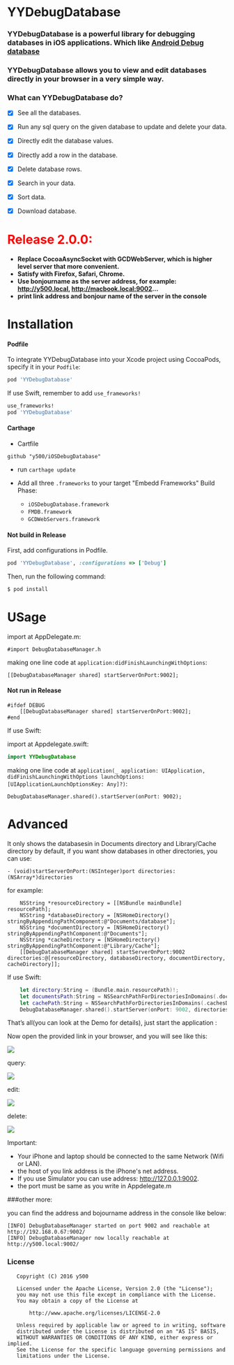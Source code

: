 # YYDebugDatabase

### YYDebugDatabase is a powerful library for debugging databases in iOS applications. Which like [Android Debug database](https://github.com/amitshekhariitbhu/Android-Debug-Database)

### YYDebugDatabase allows you to view and edit databases directly in your browser in a very simple way.

### What can YYDebugDatabase do?
- [x] See all the databases.
- [x] Run any sql query on the given database to update and delete your data.
- [x] Directly edit the database values.
- [x] Directly add a row in the database.
- [x] Delete database rows.
- [x] Search in your data.
- [x] Sort data.
- [x] Download database.


# <span style="color:red">Release 2.0.0:</span>
* **Replace CocoaAsyncSocket with GCDWebServer, which is higher level server that more convenient.**
* **Satisfy with Firefox, Safari, Chrome.**
* **Use bonjourname as the server address, for example: http://y500.local, http://macbook.local:9002...**
* **print link address and bonjour name of the server in the console**


# Installation

#### Podfile

To integrate YYDebugDatabase into your Xcode project using CocoaPods, specify it in your `Podfile`:

```ruby
pod 'YYDebugDatabase'
```

If use Swift, remember to add `use_frameworks!`

```ruby
use_frameworks!
pod 'YYDebugDatabase'
```

#### Carthage

- Cartfile

```
github "y500/iOSDebugDatabase"
```

- run `carthage update`

- Add all three `.frameworks` to your target "Embedd Frameworks" Build Phase:
 	- `iOSDebugDatabase.framework`
	- `FMDB.framework`
	- `GCDWebServers.framework`


#### Not build in Release

First, add configurations in Podfile.

```ruby
pod 'YYDebugDatabase', :configurations => ['Debug']
```


Then, run the following command:

```bash
$ pod install
```

# USage

import at AppDelegate.m:

```objc
#import DebugDatabaseManager.h
```

making one line code at `application:didFinishLaunchingWithOptions`:

```objc
[[DebugDatabaseManager shared] startServerOnPort:9002];
```
#### Not run in Release

```objc
#ifdef DEBUG
	[[DebugDatabaseManager shared] startServerOnPort:9002];
#end
```

If use Swift:

import at Appdelegate.swift:

```swift
import YYDebugDatabase
```
making one line code at `application(_ application: UIApplication, didFinishLaunchingWithOptions launchOptions: [UIApplicationLaunchOptionsKey: Any]?)`:

```Swift:
DebugDatabaseManager.shared().startServer(onPort: 9002);
```

# Advanced

It only shows the databasesin in Documents directory and Library/Cache directory by default, if you want show databases in other directories, you can use:

```objc
- (void)startServerOnPort:(NSInteger)port directories:(NSArray*)directories
```
for example:

```objc
    NSString *resourceDirectory = [[NSBundle mainBundle] resourcePath];
    NSString *databaseDirectory = [NSHomeDirectory() stringByAppendingPathComponent:@"Documents/database"];
    NSString *documentDirectory = [NSHomeDirectory() stringByAppendingPathComponent:@"Documents"];
    NSString *cacheDirectory = [NSHomeDirectory() stringByAppendingPathComponent:@"Library/Cache"];
    [[DebugDatabaseManager shared] startServerOnPort:9002 directories:@[resourceDirectory, databaseDirectory, documentDirectory, cacheDirectory]];
```
If use Swift:

```swift
    let directory:String = (Bundle.main.resourcePath)!;
    let documentsPath:String = NSSearchPathForDirectoriesInDomains(.documentDirectory, .userDomainMask, true)[0]
    let cachePath:String = NSSearchPathForDirectoriesInDomains(.cachesDirectory, .userDomainMask, true)[0]
    DebugDatabaseManager.shared().startServer(onPort: 9002, directories: [directory, documentsPath, cachePath]);
```

That’s all(you can look at the Demo for details), just start the application :

Now open the provided link in your browser, and you will see like this:

![](http://noti.qiniudn.com/693916a699a78a1c01da2d93126c0ed71.png)

query:

![](http://noti.qiniudn.com/21dd97948e85cf928751ef6d2b7d92662.png)

edit:

![](http://noti.qiniudn.com/b081fa0e1842a05c23321d08f7cec6683.png)

delete:

![](http://noti.qiniudn.com/d0c7cb82ae6aadf790dc57da6c6e888f4.png)


Important:
- Your iPhone and laptop should be connected to the same Network (Wifi or LAN).
- the host of you link address is the iPhone's net address.
- If you use Simulator you can use address: http://127.0.0.1:9002.
- the port must be same as you write in Appdelegate.m

###other more:

you can find the address and bojourname address in the console like below:
```
[INFO] DebugDatabaseManager started on port 9002 and reachable at http://192.168.0.67:9002/
[INFO] DebugDatabaseManager now locally reachable at http://y500.local:9002/
```


### License
```
   Copyright (C) 2016 y500

   Licensed under the Apache License, Version 2.0 (the "License");
   you may not use this file except in compliance with the License.
   You may obtain a copy of the License at

       http://www.apache.org/licenses/LICENSE-2.0

   Unless required by applicable law or agreed to in writing, software
   distributed under the License is distributed on an "AS IS" BASIS,
   WITHOUT WARRANTIES OR CONDITIONS OF ANY KIND, either express or implied.
   See the License for the specific language governing permissions and
   limitations under the License.
```

